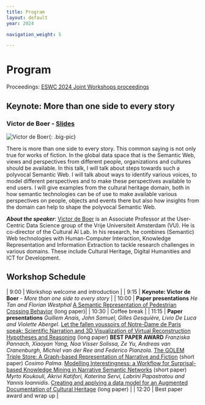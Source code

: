 ```yaml
---
title: Program
layout: default
year: 2024

navigation_weight: 5

---
```


# Program

Proceedings: [ESWC 2024 Joint Workshops proceedings](https://ceur-ws.org/Vol-3749/)

## Keynote: More than one side to every story
### Victor de Boer - [Slides](papers2024/VictorSemmesKeynote.pdf)


![Victor de Boer](https://research.vu.nl/files-asset/14048859/8Z2A4498.jpg?w=320&f=webp){: .big-pic}

There is more than one side to every story. This common saying is not only true for works of fiction. In the global data space that is the Semantic Web, views and perspectives from different people, organizations and cultures should be available. In this talk, I will talk about steps towards such a polyvocal Semantic Web. I will talk about ways to identify various voices, to model different perspectives and to make these perspectives available to end users. I will give examples from the cultural heritage domain, both in how semantic technologies can be of use to make available various perspectives on people, objects and events there but also how insights from the domain can help to shape the polyvocal Semantic Web.

**_About the speaker_**: [Victor de Boer](http://www.victordeboer.com/) is an Associate Professor at the User-Centric Data Science group of the Vrije Universiteit Amsterdam (VU). He is co-director of the Cultural AI Lab. In his research, he combines (Semantic) Web technologies with Human-Computer Interaction, Knowledge Representation and Information Extraction to tackle research challenges in various domains. These include Cultural Heritage, Digital Humanities and ICT for Development.

## Workshop Schedule

<div markdown="1" class="program">

| 9:00 | Workshop welcome and introduction	|
| 9:15 | **Keynote: Victor de Boer** - *More than one side to every story* |
| 10:00	| **Paper presentations** <span>_He Tan and Florian Westphal_ [A Semantic Representation of Pedestrian Crossing Behavior](papers2024/SEMMES_2024_paper_1.pdf) (long paper)</span>|
| 10:30 | Coffee break |
| 11:15 | **Paper presentations**  <span> _Guillem Anais, John Samuel, Gilles Gesquière, Livio De Luca and Violette Abergel_. [Let the fallen voussoirs of Notre-Dame de Paris speak: Scientific Narration and 3D Visualization of Virtual Reconstruction Hypotheses and Reasoning](papers2024/SEMMES_2024_paper_2.pdf) (long paper) **BEST PAPER AWARD**</span><span> _Franziska Pannach, Xiaoyan Yang, Noa Visser Solissa, Ze Yu, Andreas van Cranenburgh, Michiel van der Ree and Federico Pianzola_. [The GOLEM Triple Store: A Graph-based Representation of Narrative and Fiction](papers2024/SEMMES_2024_paper_3.pdf) (short paper) </span><span> _Cosimo Palma_. [Modelling Interestingness: a Workflow for Surprisal-based Knowledge Mining in Narrative Semantic Networks](papers2024/SEMMES_2024_paper_4.pdf) (short paper) </span><span> _Myrto Koukouli, Akrivi Katifori, Katerina Servi, Labrini Papastratou and Yannis Ioannidis_. [Creating and applying a data model for an Augmented Documentation of Cultural Heritage](papers2024/SEMMES_2024_paper_5.pdf) (long paper) </span> |
| 12:20 | Best paper award and wrap up |

</div>